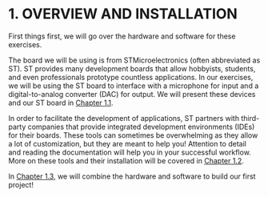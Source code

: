 # 1. OVERVIEW AND INSTALLATION

First things first, we will go over the hardware and software for these exercises.

The board we will be using is from STMicroelectronics \(often abbreviated as ST\). ST provides many development boards that allow hobbyists, students, and even professionals prototype countless applications. In our exercises, we will be using the ST board to interface with a microphone for input and a digital-to-analog converter \(DAC\) for output. We will present these devices and our ST board in [Chapter 1.1](hardware.md).

In order to facilitate the development of applications, ST partners with third-party companies that provide integrated development environments \(IDEs\) for their boards. These tools can sometimes be overwhelming as they allow a lot of customization, but they are meant to help you! Attention to detail and reading the documentation will help you in your successful workflow. More on these tools and their installation will be covered in [Chapter 1.2](_intro/).

In [Chapter 1.3](instructions.md), we will combine the hardware and software to build our first project!

